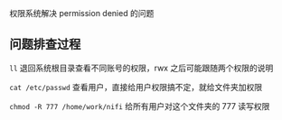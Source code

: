 权限系统解决 permission denied 的问题


## 问题排查过程

```ll``` 退回系统根目录查看不同账号的权限，rwx 之后可能跟随两个权限的说明

```cat /etc/passwd``` 查看用户，直接给用户权限搞不定，就给文件夹加权限

```chmod -R 777 /home/work/nifi``` 给所有用户对这个文件夹的 777 读写权限
